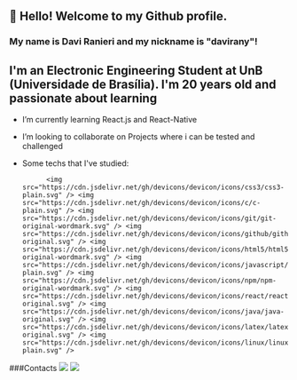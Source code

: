 ## 👋 Hello! Welcome to my Github profile.
### My name is Davi Ranieri and my nickname is "davirany"!
## I'm an Electronic Engineering Student at UnB (Universidade de Brasília). I'm 20 years old and passionate about learning

- I’m currently learning React.js and React-Native
- I’m looking to collaborate on Projects where i can be tested and challenged
- Some techs that I've studied: 

            <img src="https://cdn.jsdelivr.net/gh/devicons/devicon/icons/css3/css3-plain.svg" /> <img src="https://cdn.jsdelivr.net/gh/devicons/devicon/icons/c/c-plain.svg" /> <img src="https://cdn.jsdelivr.net/gh/devicons/devicon/icons/git/git-original-wordmark.svg" /> <img src="https://cdn.jsdelivr.net/gh/devicons/devicon/icons/github/github-original.svg" /> <img src="https://cdn.jsdelivr.net/gh/devicons/devicon/icons/html5/html5-original-wordmark.svg" /> <img src="https://cdn.jsdelivr.net/gh/devicons/devicon/icons/javascript/javascript-plain.svg" /> <img src="https://cdn.jsdelivr.net/gh/devicons/devicon/icons/npm/npm-original-wordmark.svg" /> <img src="https://cdn.jsdelivr.net/gh/devicons/devicon/icons/react/react-original.svg" /> <img src="https://cdn.jsdelivr.net/gh/devicons/devicon/icons/java/java-original.svg" /> <img src="https://cdn.jsdelivr.net/gh/devicons/devicon/icons/latex/latex-original.svg" /> <img src="https://cdn.jsdelivr.net/gh/devicons/devicon/icons/linux/linux-plain.svg" />

###Contacts
  <a href = "mailto:contato@davirany@gmail.com"><img src="https://img.shields.io/badge/Gmail-D14836?style=for-the-badge&logo=gmail&logoColor=white" target="_blank"></a>
<a href="https://www.linkedin.com/in/davi-ranieri-fonsêca-98252821b" target="_blank"><img src="https://img.shields.io/badge/-LinkedIn-%230077B5?style=for-the-badge&logo=linkedin&logoColor=white" target="_blank"></a>   
